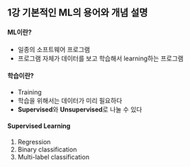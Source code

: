 ## 1강 기본적인 ML의 용어와 개념 설명

#### ML이란?
- 일종의 소프트웨어 프로그램
- 프로그램 자체가 데이터를 보고 학습해서 learning하는 프로그램

#### 학습이란?
- Training
- 학습을 위해서는 데이터가 미리 필요하다
- <b>Supervised</b>와 <b>Unsupervised</b>로 나눌 수 있다

#### Supervised Learning
1) Regression
2) Binary classification
3) Multi-label classification
